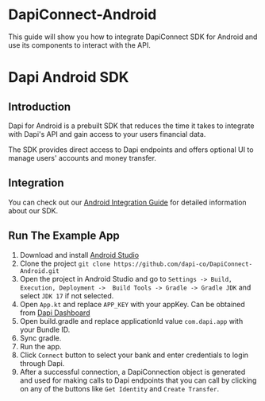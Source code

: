 # DapiConnect-Android
This guide will show you how to integrate DapiConnect SDK for Android and use its components to interact with the API.


# Dapi Android SDK

## Introduction

Dapi for Android is a prebuilt SDK that reduces the time it takes to integrate with Dapi's API and gain access to your users financial data.

The SDK provides direct access to Dapi endpoints and offers optional UI to manage users' accounts and money transfer.

## Integration

You can check out our [Android Integration Guide](https://docs.dapi.com/docs/android-sdk-installation) for detailed information about our SDK.

## Run The Example App

1. Download and install [Android Studio](https://developer.android.com/studio)
2. Clone the project `git clone https://github.com/dapi-co/DapiConnect-Android.git`
3. Open the project in Android Studio and go to `Settings -> Build, Execution, Deployment ->  Build Tools -> Gradle -> Gradle JDK` and select `JDK 17` if not selected.
4. Open `App.kt` and replace `APP_KEY` with your appKey. Can be obtained from [Dapi Dashboard](https://dashboard.dapi.com/login)
5. Open build.gradle and replace applicationId value `com.dapi.app` with your Bundle ID.
6. Sync gradle.
7. Run the app.
8. Click `Connect` button to select your bank and enter credentials to login through Dapi.
9. After a successful connection, a DapiConnection object is generated and used for making calls to Dapi endpoints that you can call by clicking on any of the buttons like `Get Identity` and `Create Transfer`.

